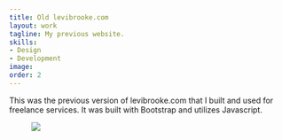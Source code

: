 ```yaml
---
title: Old levibrooke.com
layout: work
tagline: My previous website.
skills:
- Design
- Development
image: 
order: 2
---
```


<p>This was the previous version of levibrooke.com that I built and used for freelance services. It was built with Bootstrap and utilizes Javascript.</p>
<figure>
    <img src="{{ site.url }}/assets/oldwebsite.png">
</figure>
        